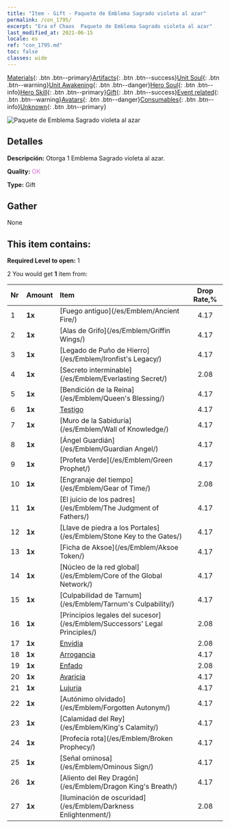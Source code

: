 ```yaml
---
title: "Item - Gift - Paquete de Emblema Sagrado violeta al azar"
permalink: /con_1795/
excerpt: "Era of Chaos  Paquete de Emblema Sagrado violeta al azar"
last_modified_at: 2021-06-15
locale: es
ref: "con_1795.md"
toc: false
classes: wide
---
```

 [Materials](/ItemsES/){: .btn .btn--primary}[Artifacts](/ItemsES/Artifacts/){: .btn .btn--success}[Unit Soul](/ItemsES/UnitSoul/){: .btn .btn--warning}[Unit Awakening](/ItemsES/UnitAwakening/){: .btn .btn--danger}[Hero Soul](/ItemsES/HeroSoul/){: .btn .btn--info}[Hero Skill](/ItemsES/HeroSkill/){: .btn .btn--primary}[Gift](/ItemsES/Gift/){: .btn .btn--success}[Event related](/ItemsES/Events/){: .btn .btn--warning}[Avatars](/ItemsES/Avatars/){: .btn .btn--danger}[Consumables](/ItemsES/Consumables/){: .btn .btn--info}[Unknown](/ItemsES/Unknown/){: .btn .btn--primary}

 ![Paquete de Emblema Sagrado violeta al azar](/images/t/i_907417.png)

## Detalles
 **Descripción:** Otorga 1 Emblema Sagrado violeta al azar.

 **Quality:** <span style="color: #DA70D6">OK</span>

 **Type:** Gift

## Gather

  None

## This item contains:

 **Required Level to open:** 1

 2 You would get **1** item  from:

  | Nr | Amount |     Item    | Drop Rate,% |
  |:---|:-------|:------------|:---------:|
  | 1 |  **1x** | [Fuego antiguo](/es/Emblem/Ancient Fire/) | 4.17 | 
  | 2 |  **1x** | [Alas de Grifo](/es/Emblem/Griffin Wings/) | 4.17 | 
  | 3 |  **1x** | [Legado de Puño de Hierro](/es/Emblem/Ironfist's Legacy/) | 4.17 | 
  | 4 |  **1x** | [Secreto interminable](/es/Emblem/Everlasting Secret/) | 2.08 | 
  | 5 |  **1x** | [Bendición de la Reina](/es/Emblem/Queen's Blessing/) | 4.17 | 
  | 6 |  **1x** | [Testigo](/es/Emblem/Witness/) | 4.17 | 
  | 7 |  **1x** | [Muro de la Sabiduría](/es/Emblem/Wall of Knowledge/) | 4.17 | 
  | 8 |  **1x** | [Ángel Guardián](/es/Emblem/Guardian Angel/) | 4.17 | 
  | 9 |  **1x** | [Profeta Verde](/es/Emblem/Green Prophet/) | 4.17 | 
  | 10 |  **1x** | [Engranaje del tiempo](/es/Emblem/Gear of Time/) | 2.08 | 
  | 11 |  **1x** | [El juicio de los padres](/es/Emblem/The Judgment of Fathers/) | 4.17 | 
  | 12 |  **1x** | [Llave de piedra a los Portales](/es/Emblem/Stone Key to the Gates/) | 4.17 | 
  | 13 |  **1x** | [Ficha de Aksoe](/es/Emblem/Aksoe Token/) | 4.17 | 
  | 14 |  **1x** | [Núcleo de la red global](/es/Emblem/Core of the Global Network/) | 4.17 | 
  | 15 |  **1x** | [Culpabilidad de Tarnum](/es/Emblem/Tarnum's Culpability/) | 4.17 | 
  | 16 |  **1x** | [Principios legales del sucesor](/es/Emblem/Successors' Legal Principles/) | 2.08 | 
  | 17 |  **1x** | [Envidia](/es/Emblem/Jealousy/) | 2.08 | 
  | 18 |  **1x** | [Arrogancia](/es/Emblem/Arrogance/) | 4.17 | 
  | 19 |  **1x** | [Enfado](/es/Emblem/Anger/) | 2.08 | 
  | 20 |  **1x** | [Avaricia](/es/Emblem/Greed/) | 4.17 | 
  | 21 |  **1x** | [Lujuria](/es/Emblem/Lust/) | 4.17 | 
  | 22 |  **1x** | [Autónimo olvidado](/es/Emblem/Forgotten Autonym/) | 4.17 | 
  | 23 |  **1x** | [Calamidad del Rey](/es/Emblem/King's Calamity/) | 4.17 | 
  | 24 |  **1x** | [Profecía rota](/es/Emblem/Broken Prophecy/) | 4.17 | 
  | 25 |  **1x** | [Señal ominosa](/es/Emblem/Ominous Sign/) | 4.17 | 
  | 26 |  **1x** | [Aliento del Rey Dragón](/es/Emblem/Dragon King's Breath/) | 4.17 | 
  | 27 |  **1x** | [Iluminación de oscuridad](/es/Emblem/Darkness Enlightenment/) | 2.08 | 
